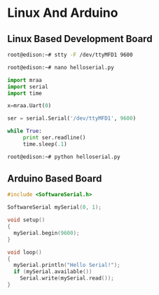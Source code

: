 # Linux And Arduino

## Linux Based Development Board

```sh
root@edison:~# stty -F /dev/ttyMFD1 9600
```

```sh
root@edison:~# nano helloserial.py
```

```python
import mraa
import serial
import time

x=mraa.Uart(0)

ser = serial.Serial('/dev/ttyMFD1', 9600)

while True:
     print ser.readline()
     time.sleep(.1)
```

```sh
root@edison:~# python helloserial.py
```

## Arduino Based Board

```c
#include <SoftwareSerial.h>

SoftwareSerial mySerial(0, 1);

void setup()
{
  mySerial.begin(9600);
}

void loop()
{
  mySerial.println("Hello Serial!");
  if (mySerial.available())
    Serial.write(mySerial.read());
}
```